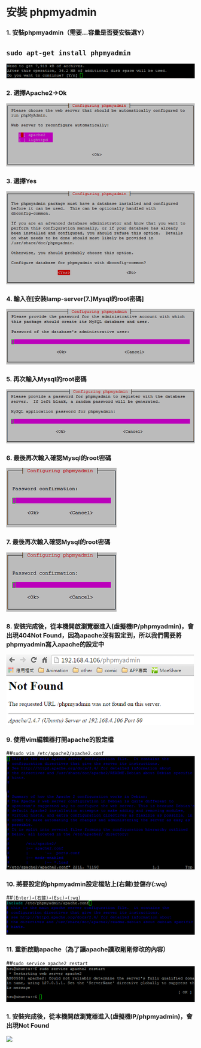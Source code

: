 # **安裝 phpmyadmin**

### 1. 安裝phpmyadmin（需要…容量是否要安裝選Y）
## ```sudo apt-get install phpmyadmin```
![](../img/inst_part2/part2_1.png)

### 2. 選擇Apache2→Ok
![](../img/inst_part2/part2_2.png)

### 3. 選擇Yes
![](../img/inst_part2/part2_3.png)

### 4. 輸入在[安裝lamp-server(7.)Mysql的root密碼]
![](../img/inst_part2/part2_4.png)

### 5. 再次輸入Mysql的root密碼
![](../img/inst_part2/part2_5.png)

### 6. 最後再次輸入確認Mysql的root密碼
![](../img/inst_part2/part2_6.png)

### 7. 最後再次輸入確認Mysql的root密碼
![](../img/inst_part2/part2_6.png)

### 8. 安裝完成後，從本機開啟瀏覽器進入(虛擬機IP/phpmyadmin)，會出現404Not Found，因為apache沒有設定到，所以我們需要將phpmyadmin寫入apache的設定中
![](../img/inst_part2/part2_7.png)

### 9. 使用vim編輯器打開apache的設定檔
##```sudo vim /etc/apache2/apache2.conf```
![](../img/inst_part2/part2_8.png)

### 10. 將要設定的phpmyadmin設定檔貼上(右鍵)並儲存(:wq)
##```(Enter)→(右鍵)→(Esc)→(:wq)```
![](../img/inst_part2/part2_9.png)

### 11. 重新啟動apache（為了讓apache讀取剛剛修改的內容）
##```sudo service apache2 restart```
![](../img/inst_part2/part2_10.png)


### 1. 安裝完成後，從本機開啟瀏覽器進入(虛擬機IP/phpmyadmin)，會出現Not Found
![](../img/inst_part2/part2_.png)